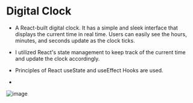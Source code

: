 # Digital Clock

- A React-built digital clock. It has a simple and sleek interface that displays the current time in real time. Users can easily see the hours, minutes, and seconds update as the clock ticks.

- I utilized React's state management to keep track of the current time and update the clock accordingly.
- Principles of React useState and useEffect Hooks are used.
- 
![image](https://github.com/nathan-nigussie/Digital-Clock-React/assets/91279474/e527a038-8b95-43ed-b655-a4b95163e811)
